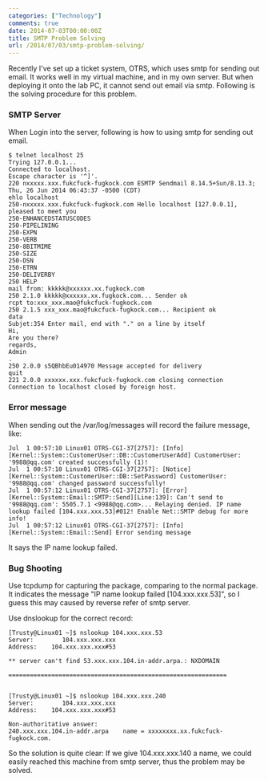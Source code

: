 ```yaml
---
categories: ["Technology"]
comments: true
date: 2014-07-03T00:00:00Z
title: SMTP Problem Solving
url: /2014/07/03/smtp-problem-solving/
---
```


Recently I've set up a ticket system, OTRS, which uses smtp for sending out email. It works well in my virtual machine, and in my own server. But when deploying it onto the lab PC, it cannot send out email via smtp. Following is the solving procedure for this problem.    
### SMTP Server
When Login into the server, following is how to using smtp for sending out email.    

```
$ telnet localhost 25
Trying 127.0.0.1...
Connected to localhost.
Escape character is '^]'.
220 nxxxxx.xxx.fukcfuck-fugkock.com ESMTP Sendmail 8.14.5+Sun/8.13.3; Thu, 26 Jun 2014 06:43:37 -0500 (CDT)
ehlo localhost
250-nxxxxx.xxx.fukcfuck-fugkock.com Hello localhost [127.0.0.1], pleased to meet you
250-ENHANCEDSTATUSCODES
250-PIPELINING
250-EXPN
250-VERB
250-8BITMIME
250-SIZE
250-DSN
250-ETRN
250-DELIVERBY
250 HELP
mail from: kkkkk@xxxxxx.xx.fugkock.com
250 2.1.0 kkkkk@xxxxxx.xx.fugkock.com... Sender ok
rcpt to:xxx_xxx.mao@fukcfuck-fugkock.com
250 2.1.5 xxx_xxx.mao@fukcfuck-fugkock.com... Recipient ok
data
Subjet:354 Enter mail, end with "." on a line by itself
Hi,
Are you there?
regards,
Admin
.
250 2.0.0 s5QBhbEu014970 Message accepted for delivery
quit
221 2.0.0 xxxxxx.xxx.fukcfuck-fugkock.com closing connection
Connection to localhost closed by foreign host.

```

### Error message
When sending out the /var/log/messages will record the failure message, like: 

```
Jul  1 00:57:10 Linux01 OTRS-CGI-37[2757]: [Info][Kernel::System::CustomerUser::DB::CustomerUserAdd] CustomerUser: '9988@qq.com' created successfully (1)!
Jul  1 00:57:10 Linux01 OTRS-CGI-37[2757]: [Notice][Kernel::System::CustomerUser::DB::SetPassword] CustomerUser: '9988@qq.com' changed password successfully!
Jul  1 00:57:12 Linux01 OTRS-CGI-37[2757]: [Error][Kernel::System::Email::SMTP::Send][Line:139]: Can't send to '9988@qq.com': 5505.7.1 <9988@qq.com>... Relaying denied. IP name lookup failed [104.xxx.xxx.53]#012! Enable Net::SMTP debug for more info!
Jul  1 00:57:12 Linux01 OTRS-CGI-37[2757]: [Info][Kernel::System::Email::Send] Error sending message

```

It says the IP name lookup failed.     
### Bug Shooting
Use tcpdump for capturing the package, comparing to the normal package.    
It indicates the message "IP name lookup failed [104.xxx.xxx.53]", so I guess this may caused by reverse refer of smtp server.   

Use dnslookup for the correct record:    

```
[Trusty@Linux01 ~]$ nslookup 104.xxx.xxx.53
Server:        104.xxx.xxx.xxx
Address:    104.xxx.xxx.xxx#53

** server can't find 53.xxx.xxx.104.in-addr.arpa.: NXDOMAIN

=============================================================


[Trusty@Linux01 ~]$ nslookup 104.xxx.xxx.240
Server:        104.xxx.xxx.xxx
Address:    104.xxx.xxx.xxx#53

Non-authoritative answer:
240.xxx.xxx.104.in-addr.arpa    name = xxxxxxxx.xx.fukcfuck-fugkock.com.

```

So the solution is quite clear: If we give 104.xxx.xxx.140 a name, we could easily reached this machine from smtp server, thus the problem may be solved.    

